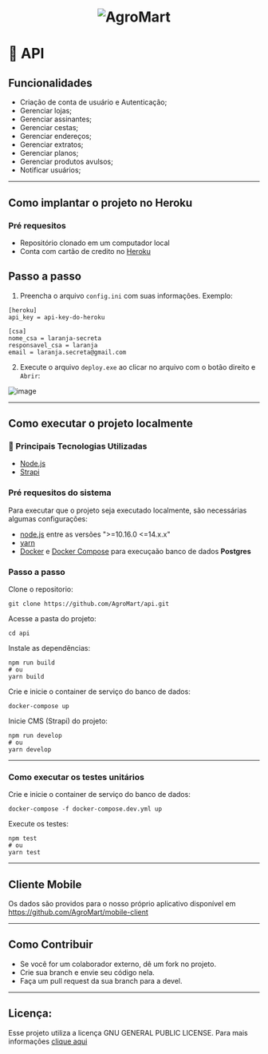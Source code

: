<h1 align="center">
  <img alt="AgroMart" title="AgroMart" src="https://raw.githubusercontent.com/Hackathon-FGA-2020/Desafio-3-Grupo-6-mobile/master/src/assets/images/logo_0.5.png"/>
</h1>

# 🌱 API

## Funcionalidades
- Criação de conta de usuário e Autenticação;
- Gerenciar lojas;
- Gerenciar assinantes;
- Gerenciar cestas;
- Gerenciar endereços;
- Gerenciar extratos;
- Gerenciar planos;
- Gerenciar produtos avulsos;
- Notificar usuários;

---
## Como implantar o projeto no Heroku
### Pré requesitos 
- Repositório clonado em um computador local
- Conta com cartão de credito no [Heroku](https://dashboard.heroku.com/)

## Passo a passo

1. Preencha o arquivo `config.ini` com suas informações. Exemplo:

```
[heroku]
api_key = api-key-do-heroku

[csa]
nome_csa = laranja-secreta
responsavel_csa = laranja
email = laranja.secreta@gmail.com
```

2. Execute o arquivo `deploy.exe` ao clicar no arquivo com o botão direito e `Abrir`:

![image](https://user-images.githubusercontent.com/31159235/234134157-8782839a-4595-4619-9565-477aef97c232.png)

---
## Como executar o projeto localmente

### :rocket: Principais Tecnologias Utilizadas

- [Node.js](https://nodejs.org/en/)
- [Strapi](https://github.com/strapi/strapi)

### Pré requesitos do sistema
Para executar que o projeto seja executado localmente, são necessárias algumas configurações:
- [node.js](https://nodejs.org/en/) entre as versões ">=10.16.0 <=14.x.x"
- [yarn](https://yarnpkg.com/getting-started/install)
-  [Docker](https://docs.docker.com/engine/installation/) e [Docker Compose](https://docs.docker.com/compose/install/) para execuçaão banco de dados **Postgres**

### Passo a passo
Clone o repositorio:

```
git clone https://github.com/AgroMart/api.git
```

Acesse a pasta do projeto:

```
cd api
```

Instale as dependências:

```
npm run build
# ou
yarn build
```

Crie e inicie o container de serviço do banco de dados:

```
docker-compose up
```

Inicie CMS (Strapi) do projeto:

```
npm run develop
# ou
yarn develop
```
---
### Como executar os testes unitários

Crie e inicie o container de serviço do banco de dados:

```
docker-compose -f docker-compose.dev.yml up
```

Execute os testes:

```
npm test
# ou
yarn test
```

---
## Cliente Mobile

Os dados são providos para o nosso próprio aplicativo disponível em https://github.com/AgroMart/mobile-client

---

## Como Contribuir

- Se você for um colaborador externo, dê um fork no projeto.
- Crie sua branch e envie seu código nela.
- Faça um pull request da sua branch para a devel.

---

## Licença:

Esse projeto utiliza a licença GNU GENERAL PUBLIC LICENSE. Para mais informações [clique aqui](https://github.com/AgroMart/api/blob/master/LICENSE)
